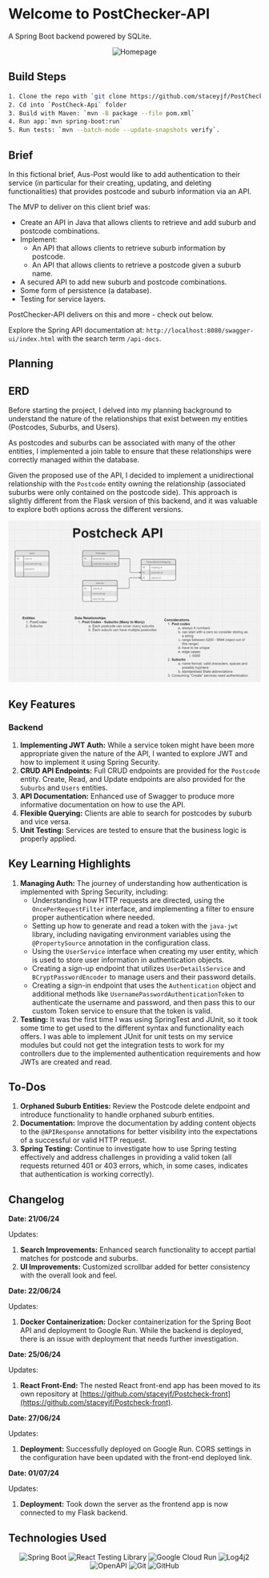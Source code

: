 # Welcome to PostChecker-API

A Spring Boot backend powered by SQLite.

<div align="center">
  <img src="./planning /postcheckAPI.gif" alt="Homepage">
</div>

## Build Steps

```bash
1. Clone the repo with `git clone https://github.com/staceyjf/PostCheck-API`
2. Cd into `PostCheck-Api` folder
3. Build with Maven: `mvn -B package --file pom.xml`
4. Run app:`mvn spring-boot:run`
5. Run tests: `mvn --batch-mode --update-snapshots verify`.
```

## Brief

In this fictional brief, Aus-Post would like to add authentication to their service (in particular for their creating, updating, and deleting functionalities) that provides postcode and suburb information via an API.

The MVP to deliver on this client brief was:

- Create an API in Java that allows clients to retrieve and add suburb and postcode combinations.
- Implement:
  - An API that allows clients to retrieve suburb information by postcode.
  - An API that allows clients to retrieve a postcode given a suburb name.
- A secured API to add new suburb and postcode combinations.
- Some form of persistence (a database).
- Testing for service layers.

PostChecker-API delivers on this and more - check out below.

Explore the Spring API documentation at: `http://localhost:8080/swagger-ui/index.html` with the search term `/api-docs`.

## Planning

## ERD

Before starting the project, I delved into my planning background to understand the nature of the relationships that exist between my entities (Postcodes, Suburbs, and Users).

As postcodes and suburbs can be associated with many of the other entities, I implemented a join table to ensure that these relationships were correctly managed within the database.

Given the proposed use of the API, I decided to implement a unidirectional relationship with the `Postcode` entity owning the relationship (associated suburbs were only contained on the postcode side). This approach is slightly different from the Flask version of this backend, and it was valuable to explore both options across the different versions.

<div align="center">
  <img src="./planning /postcheck_erd.png" alt="PostCheck API">
</div>

## Key Features

### Backend

1. **Implementing JWT Auth:** While a service token might have been more appropriate given the nature of the API, I wanted to explore JWT and how to implement it using Spring Security.
2. **CRUD API Endpoints:** Full CRUD endpoints are provided for the `Postcode` entity. Create, Read, and Update endpoints are also provided for the `Suburbs` and `Users` entities.
3. **API Documentation:** Enhanced use of Swagger to produce more informative documentation on how to use the API.
4. **Flexible Querying:** Clients are able to search for postcodes by suburb and vice versa.
5. **Unit Testing:** Services are tested to ensure that the business logic is properly applied.


## Key Learning Highlights

1. **Managing Auth:** The journey of understanding how authentication is implemented with Spring Security, including:
   - Understanding how HTTP requests are directed, using the `OncePerRequestFilter` interface, and implementing a filter to ensure proper authentication where needed.
   - Setting up how to generate and read a token with the `java-jwt` library, including navigating environment variables using the `@PropertySource` annotation in the configuration class.
   - Using the `UserService` interface when creating my user entity, which is used to store user information in authentication objects.
   - Creating a sign-up endpoint that utilizes `UserDetailsService` and `BCryptPasswordEncoder` to manage users and their password details.
   - Creating a sign-in endpoint that uses the `Authentication` object and additional methods like `UsernamePasswordAuthenticationToken` to authenticate the username and password, and then pass this to our custom Token service to ensure that the token is valid.
2. **Testing:** It was the first time I was using SpringTest and JUnit, so it took some time to get used to the different syntax and functionality each offers. I was able to implement JUnit for unit tests on my service modules but could not get the integration tests to work for my controllers due to the implemented authentication requirements and how JWTs are created and read.

## To-Dos

1. **Orphaned Suburb Entities:** Review the Postcode delete endpoint and introduce functionality to handle orphaned suburb entities.
2. **Documentation:** Improve the documentation by adding content objects to the `@APIResponse` annotations for better visibility into the expectations of a successful or valid HTTP request.
3. **Spring Testing:** Continue to investigate how to use Spring testing effectively and address challenges in providing a valid token (all requests returned 401 or 403 errors, which, in some cases, indicates that authentication is working correctly).

## Changelog

**Date: 21/06/24**

Updates:

1. **Search Improvements:** Enhanced search functionality to accept partial matches for postcode and suburbs.
2. **UI Improvements:** Customized scrollbar added for better consistency with the overall look and feel.

**Date: 22/06/24**

Updates:

1. **Docker Containerization:** Docker containerization for the Spring Boot API and deployment to Google Run. While the backend is deployed, there is an issue with deployment that needs further investigation.

**Date: 25/06/24**

Updates:

1. **React Front-End:** The nested React front-end app has been moved to its own repository at [https://github.com/staceyjf/Postcheck-front](https://github.com/staceyjf/Postcheck-front).

**Date: 27/06/24**

Updates:

1. **Deployment:** Successfully deployed on Google Run. CORS settings in the configuration have been updated with the front-end deployed link.

**Date: 01/07/24**

Updates:

1. **Deployment:** Took down the server as the frontend app is now connected to my Flask backend.

## Technologies Used

<div align="center">

![Spring Boot](https://img.shields.io/badge/-Spring%20Boot-05122A?style=flat&logo=springboot)
![React Testing Library](https://img.shields.io/badge/-React%20Testing%20Library-05122A?style=flat&logo=testinglibrary)
![Google Cloud Run](https://img.shields.io/badge/Google_Cloud_Run-05122A?style=flat&logo=google-cloud)
![Log4j2](https://img.shields.io/badge/-Log4j2-05122A?style=flat&logo=apache)
![OpenAPI](https://img.shields.io/badge/-OpenAPI-05122A?style=flat&logo=openapiinitiative)
![Git](https://img.shields.io/badge/-Git-05122A?style=flat&logo=git)
![GitHub](https://img.shields.io/badge/-GitHub-05122A?style=flat&logo=github)

</div>
